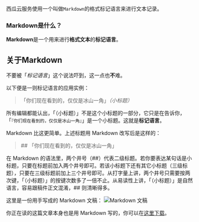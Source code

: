西瓜云服务使用一个叫做`Markdown`的格式标记语言来进行文本记录。

### Markdown是什么？

**Markdown**是一个用来进行**格式文本**的**标记语言**。

## 关于Markdown

不要被「*标记语言*」这个说法吓到，这一点也**不**难。

以下便是一则标记语言的应用实例：
> 「你们现在看到的，仅仅是冰山一角」*（小标题）*

所有编辑都能认出，「（小标题）」不是这个小标题的一部分，它只是在告诉你，「`『你们现在看到的，仅仅是冰山一角』`」是一个小标题。这就是**标记语言**。

Markdown 比这更简单。上述标题用 Markdown 改写后是这样的：

> \#\# 「你们现在看到的，仅仅是冰山一角」

在 Markdown 的语法里，两个井号（##）代表二级标题。若你要表达某句话是小标题，只要在标题前加入两个井号即可。若该小标题下还有其它小标题（三级标题），只要在三级标题前加上三个井号即可。从打字量上讲，两个井号只需要按两次键，「（小标题）」的按键次数多了一倍不止。从易读性上讲，「（小标题）」是自然语言，容易跟稿件正文混淆，## 则清晰得多。

这里是一份用手写成的 Markdown 文稿：
![Markdown 文稿](https://static.websint.org/i/ma/markdownHelpExp.png)

你正在读的这篇文章本身也是用 Markdown 写的，你可以在[这里下载](https://localhost:3000/markdown/helptipssrc)。